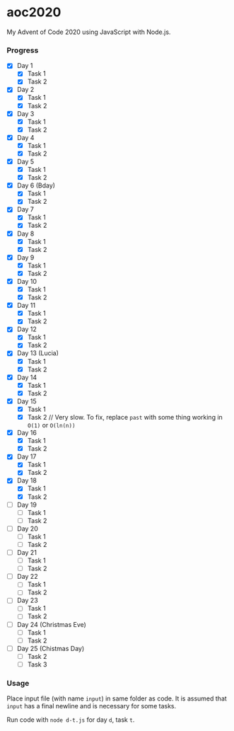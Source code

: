 # aoc2020

My Advent of Code 2020 using JavaScript with Node.js.

### Progress

- [x] Day 1
  - [x] Task 1
  - [x] Task 2
- [x] Day 2
  - [x] Task 1
  - [x] Task 2
- [x] Day 3
  - [x] Task 1
  - [x] Task 2
- [x] Day 4
  - [x] Task 1
  - [x] Task 2
- [x] Day 5
  - [x] Task 1
  - [x] Task 2
- [x] Day 6 (Bday)
  - [x] Task 1
  - [x] Task 2
- [x] Day 7
  - [x] Task 1
  - [x] Task 2
- [x] Day 8
  - [x] Task 1
  - [x] Task 2
- [x] Day 9
  - [x] Task 1
  - [x] Task 2
- [x] Day 10
  - [x] Task 1
  - [x] Task 2
- [x] Day 11
  - [x] Task 1
  - [x] Task 2
- [x] Day 12
  - [x] Task 1
  - [x] Task 2
- [x] Day 13 (Lucia)
  - [x] Task 1
  - [x] Task 2
- [x] Day 14
  - [x] Task 1
  - [x] Task 2
- [x] Day 15
  - [x] Task 1
  - [x] Task 2 // Very slow. To fix, replace `past` with some thing working in `O(1)` or `O(ln(n))`
- [x] Day 16
  - [x] Task 1
  - [x] Task 2
- [x] Day 17
  - [x] Task 1
  - [x] Task 2
- [x] Day 18
  - [x] Task 1
  - [x] Task 2
- [ ] Day 19
  - [ ] Task 1
  - [ ] Task 2
- [ ] Day 20
  - [ ] Task 1
  - [ ] Task 2
- [ ] Day 21
  - [ ] Task 1
  - [ ] Task 2
- [ ] Day 22
  - [ ] Task 1
  - [ ] Task 2
- [ ] Day 23
  - [ ] Task 1
  - [ ] Task 2
- [ ] Day 24 (Christmas Eve)
  - [ ] Task 1
  - [ ] Task 2
- [ ] Day 25 (Chistmas Day)
  - [ ] Task 2
  - [ ] Task 3

### Usage

Place input file (with name `input`) in same folder as code. It is assumed that `input` has a final newline and is necessary for some tasks.

Run code with `node d-t.js` for day `d`, task `t`.
